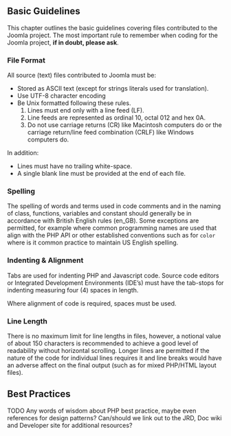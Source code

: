 ## Basic Guidelines

This chapter outlines the basic guidelines covering files contributed to the Joomla project. The most important rule to remember when coding for the Joomla project, **if in doubt, please ask**.

### File Format

All source (text) files contributed to Joomla must be:

* Stored as ASCII text (except for strings literals used for translation).
* Use UTF-8 character encoding
* Be Unix formatted following these rules.
	1. Lines must end only with a line feed (LF).
	2. Line feeds are represented as ordinal 10, octal 012 and hex 0A.
	3. Do not use carriage returns (CR) like Macintosh computers do or the carriage return/line feed combination (CRLF) like Windows computers do.

In addition:

* Lines must have no trailing white-space.
* A single blank line must be provided at the end of each file.

### Spelling

The spelling of words and terms used in code comments and in the naming of class, functions, variables and constant should generally be in accordance with British English rules (en\_GB).
Some exceptions are permitted, for example where common programming names are used that align with the PHP API or other established conventions such as for `color` where is it common practice to maintain US English spelling.

### Indenting & Alignment

Tabs are used for indenting PHP and Javascript code. Source code editors or Integrated Development Environments (IDE’s) must have the tab-stops for indenting measuring four (4) spaces in length.

Where alignment of code is required, spaces must be used.

### Line Length

There is no maximum limit for line lengths in files, however, a notional value of about 150 characters is recommended to achieve a good level of readability without horizontal scrolling. Longer lines are permitted if the nature of the code for individual lines requires it and line breaks would have an adverse affect on the final output (such as for mixed PHP/HTML layout files).

## Best Practices

TODO Any words of wisdom about PHP best practice, maybe even references for design patterns? Can/should we link out to the JRD, Doc wiki and Developer site for additional resources?
